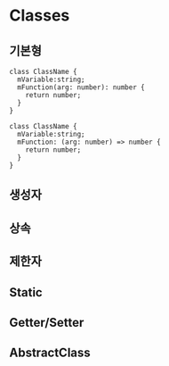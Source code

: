 # Classes

## 기본형
```{.TypeScript}
class ClassName { 
  mVariable:string;
  mFunction(arg: number): number {
    return number;
  }
}
```

```{.TypeScript}
class ClassName { 
  mVariable:string;
  mFunction: (arg: number) => number {
    return number;
  }
}
```
## 생성자
## 상속
## 제한자
## Static
## Getter/Setter
## AbstractClass

